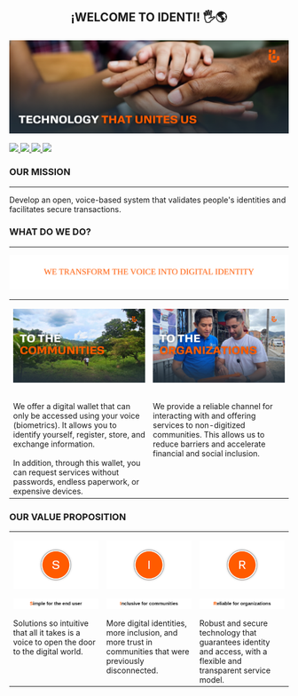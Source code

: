 ## <p align="center">¡WELCOME TO <b>IDENTI</b>! 🖐️🌎</p>

![front page](front_page.png)
<p >
  <a href="https://youtube.com/@identi-mo4yy" target="_blank">
    <img src="https://img.shields.io/badge/YouTube-FF0000?style=for-the-badge&logo=youtube&logoColor=white"/>
  </a>
  <a href="https://www.linkedin.com/company/identi-oficial/" target="_blank">
    <img src="https://img.shields.io/badge/LinkedIn-0A66C2?style=for-the-badge&logo=linkedin&logoColor=white"/>
  </a>
  <a href="https://facebook.com/share/178E5Jv4ik/" target="_blank">
    <img src="https://img.shields.io/badge/Facebook-1877F2?style=for-the-badge&logo=facebook&logoColor=white"/>
  </a>
  <a href="mailto:info@identi-digital.org" target="_blank">
    <img src="https://img.shields.io/badge/Gmail-D14836?style=for-the-badge&logo=gmail&logoColor=white"/>
  </a>
</p>

### OUR MISSION
---
Develop an open, voice-based system that validates people's identities and facilitates secure transactions.

### WHAT DO WE DO?
---
<p align="center"><img src="wedo.svg" /></p>

<table>
  <tr>
    <td valign="top" width="50%">
      <p align="center"><img src="communities.png" width="100%" title="communities"></p><br>
      We offer a digital wallet that can only be accessed using your voice (biometrics). 
      It allows you to identify yourself, register, store, and exchange information. 
      <br><br>
      In addition, through this wallet, you can request services without passwords, 
      endless paperwork, or expensive devices.
    </td>
    <td valign="top" width="50%">
      <p align="center"><img src="organization.png" width="100%" title="organization"></p><br>
      We provide a reliable channel for interacting with and offering services to 
      non-digitized communities. This allows us to reduce barriers and accelerate 
      financial and social inclusion.
    </td>
  </tr>
</table>



### OUR VALUE PROPOSITION

<table>
  <tr>
    <td valign="top" width="33%">
      <p align="center"><img src="s.png" width="250"></p>
      <p align="center"><img src="simple.svg" /></p>
      Solutions so intuitive that all it takes is a voice
      to open the door to the digital world.
    </td>
    <td valign="top" width="33%">
      <p align="center"><img src="i.png" width="250"></p>
      <p align="center"><img src="inclusive.svg" /></p>
      More digital identities, more inclusion, and more trust
      in communities that were previously disconnected.
    </td>
   <td valign="top" width="33%">
     <p align="center"><img src="r.png" width="250"></p>
      <p align="center"><img src="reliable.svg" /></p>
      Robust and secure technology that guarantees identity
      and access, with a flexible and transparent service model.
    </td>
  </tr>
</table>


